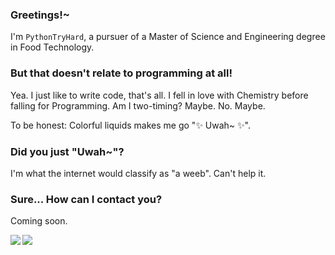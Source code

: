 ### Greetings!~
I'm `PythonTryHard`, a pursuer of a Master of Science and Engineering degree in Food Technology. 

### But that doesn't relate to programming at all!
Yea. I just like to write code, that's all. I fell in love with Chemistry before falling for Programming. Am I two-timing? Maybe. No. Maybe.

To be honest: Colorful liquids makes me go "✨ Uwah~ ✨".

### Did you just "Uwah~"?
I'm what the internet would classify as "a weeb". Can't help it.

### Sure... How can I contact you?
Coming soon.


<img align="left" src="https://github-readme-stats.vercel.app/api?username=PythonTryHard&count_private=true&line_height=20&show_icons=true&hide_border=true&theme=onedark"/>
<img align="left" src="https://github-readme-stats.vercel.app/api/top-langs/?username=PythonTryHard&layout=compact&card_width=250&hide_border=true&theme=onedark"/>
